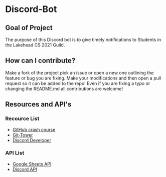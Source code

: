 # Discord-Bot





<section>
  <h2>
Goal of Project
  </h1>
  <p>
        The purpose of this Discord bot is to give timely notifications to Students in the Lakehead CS 2021 Guild.
  </p>
  </section>

<section>
  <h2>
    How can I contribute?
  </h2>
  <p>
          Make a fork of the project pick an issue or open a new one outlining the feature or bug you are fixing. Make your modifications and then open a pull request so it can be added to the repo! Even if you are fixing a typo or changing the README.md all contributions are welcome!
    </p>

</section>

<section>
  <h2>Resources and API's</h2>
  
  <h3>Recource List</h3>
  <ul>
    <li><a href="https://www.freecodecamp.org/news/git-and-github-crash-course/">GitHub crash course</a></li>
    <li><a href="https://www.git-tower.com/">Git-Tower</a></li>
    <li><a href="https://discord.com/developers/applications">Discord Developer</a></li>
  </ul>
  
  <h3>API List</h3>
  <ul>
    <li><a href="https://developers.google.com/sheets/api/quickstart/python">Google Sheets API</a></li>
    <li><a href="https://discordpy.readthedocs.io/en/stable/api.html">Discord API</a></li>
  </ul>
</section>

